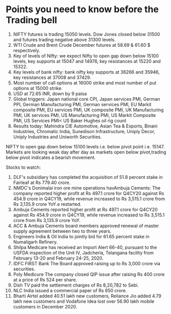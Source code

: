 # Points you need to know before the Trading bell
1. NIFTY futures is trading 15050 levels. Dow Jones closed below 31500 and futures trading negative above 31300 levels.
2. WTI Crude and Brent Crude December futures at 58.69 & 61.60 $ respectively. 
3. Key of levels of Nifty: we expect Nifty to open gap down below 15100 levels, key supports at 15047 and 14976, key resistances at 15220 and 15322.
4. Key levels of bank nifty: bank nifty key supports at 36266 and 35946, key resistances at 37008 and 37429.
5. Most number of call options at 16000 strike and most number of put options at 15000 strike.
6. USD at 72.65 INR, down by 9 paisa
7. Global triggers: Japan national core CPI, Japan services PMI, German PPI, German Manufacturing PMI, German services PMI, EU Markit composite PMI, EU services PMI, UK composite PMI, UK Manufacturing PMI, UK services PMI, US Manufacturing PMI, US Markit Composite PMI, US Services PMI< US Baker Hughes oil rig count
8. Results today: Mahindra CIE Automotive, Asian Tea & Exports, Binani Industries, Chromatic India, Sunedison Infrastructure, Uniply Decor, Uniply Industries and Uniworth Securities.

NIFTY to open gap down below 15100 levels i.e. below pivot point i.e. 15147. Markets are looking weak day after day as markets open below pivot,trading below pivot indicates a bearish movement.

Stocks to watch:
1. DLF's subsidiary has completed the acquisition of 51.8 percent stake in Fairleaf at Rs 779.40 crore.
2. NMDC's Donimalai iron ore mine operations havAmbuja Cements: The company reported higher profit at Rs 497.1 crore for Q4CY20 against Rs 454.9 crore in Q4CY19, while revenue increased to Rs 3,515.1 crore from Rs 3,135.9 crore YoY.e restarted.
3. Ambuja Cements reported higher profit at Rs 497.1 crore for Q4CY20 against Rs 454.9 crore in Q4CY19, while revenue increased to Rs 3,515.1 crore from Rs 3,135.9 crore YoY.
4. ACC & Ambuja Cements board members approved renewal of master supply agreement between two to three years.
5. Engineers India & Oil India to jointly bid for 61.65 percent stake in Numaligarh Refinery.
6. Shilpa Medicare has received an Import Alert 66-40, pursuant to the USFDA inspection of the Unit IV, Jadcherla, Telangana facility from February 13-20 and February 24-25, 2020.
7. IDFC FIRST Bank The Board approved raising up to Rs 3,000 crore via securities.
8. Poly Medicure The company closed QIP issue after raising Rs 400 crore at a price of Rs 524 per share.
9. Dish TV paid the settlement charges of Rs 8,20,782 to Sebi.
10. NLC India issued a commercial paper of Rs 850 crore.
11. Bharti Airtel added 40.51 lakh new customers, Reliance Jio added 4.79 lakh new customers and Vodafone Idea lost over 56.90 lakh mobile customers in December 2020.

